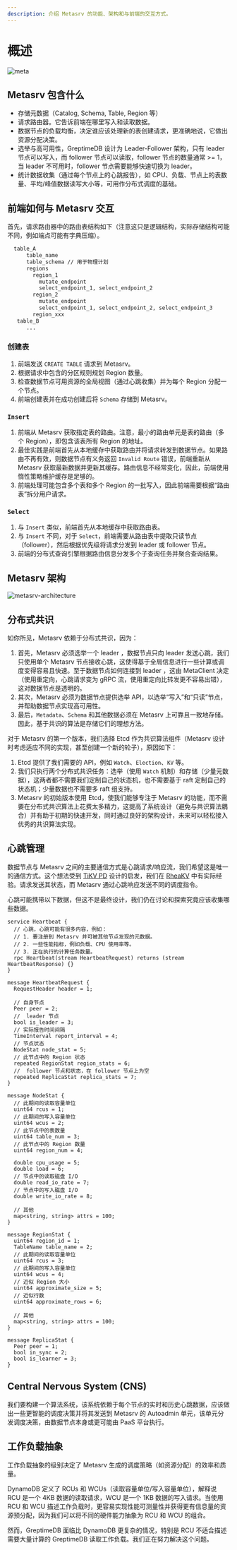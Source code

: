 ```yaml
---
description: 介绍 Metasrv 的功能、架构和与前端的交互方式。
---
```


# 概述

![meta](/meta.png)

## Metasrv 包含什么

- 存储元数据（Catalog, Schema, Table, Region 等）
- 请求路由器。它告诉前端在哪里写入和读取数据。
- 数据节点的负载均衡，决定谁应该处理新的表创建请求，更准确地说，它做出资源分配决策。
- 选举与高可用性，GreptimeDB 设计为 Leader-Follower 架构，只有 leader 节点可以写入，而 follower 节点可以读取，follower 节点的数量通常 >= 1，当 leader 不可用时，follower 节点需要能够快速切换为 leader。
- 统计数据收集（通过每个节点上的心跳报告），如 CPU、负载、节点上的表数量、平均/峰值数据读写大小等，可用作分布式调度的基础。

## 前端如何与 Metasrv 交互

首先，请求路由器中的路由表结构如下（注意这只是逻辑结构，实际存储结构可能不同，例如端点可能有字典压缩）。

```txt
  table_A
      table_name
      table_schema // 用于物理计划
      regions
        region_1
          mutate_endpoint
          select_endpoint_1, select_endpoint_2
        region_2
          mutate_endpoint
          select_endpoint_1, select_endpoint_2, select_endpoint_3
        region_xxx
   table_B
      ...
```

### 创建表

1. 前端发送 `CREATE TABLE` 请求到 Metasrv。
2. 根据请求中包含的分区规则规划 Region 数量。
3. 检查数据节点可用资源的全局视图（通过心跳收集）并为每个 Region 分配一个节点。
4. 前端创建表并在成功创建后将 `Schema` 存储到 Metasrv。

### `Insert`

1. 前端从 Metasrv 获取指定表的路由。注意，最小的路由单元是表的路由（多个 Region），即包含该表所有 Region 的地址。
2. 最佳实践是前端首先从本地缓存中获取路由并将请求转发到数据节点。如果路由不再有效，则数据节点有义务返回 `Invalid Route` 错误，前端重新从 Metasrv 获取最新数据并更新其缓存。路由信息不经常变化，因此，前端使用惰性策略维护缓存是足够的。
3. 前端处理可能包含多个表和多个 Region 的一批写入，因此前端需要根据“路由表”拆分用户请求。

### `Select`

1. 与 `Insert` 类似，前端首先从本地缓存中获取路由表。
2. 与 `Insert` 不同，对于 `Select`，前端需要从路由表中提取只读节点（follower），然后根据优先级将请求分发到 leader 或 follower 节点。
3. 前端的分布式查询引擎根据路由信息分发多个子查询任务并聚合查询结果。

## Metasrv 架构

![metasrv-architecture](/metasrv-architecture.png)

## 分布式共识

如你所见，Metasrv 依赖于分布式共识，因为：

1. 首先，Metasrv 必须选举一个 leader ，数据节点只向 leader 发送心跳，我们只使用单个 Metasrv 节点接收心跳，这使得基于全局信息进行一些计算或调度变得容易且快速。至于数据节点如何连接到 leader ，这由 MetaClient 决定（使用重定向，心跳请求变为 gRPC 流，使用重定向比转发更不容易出错），这对数据节点是透明的。
2. 其次，Metasrv 必须为数据节点提供选举 API，以选举“写入”和“只读”节点，并帮助数据节点实现高可用性。
3. 最后，`Metadata`、`Schema` 和其他数据必须在 Metasrv 上可靠且一致地存储。因此，基于共识的算法是存储它们的理想方法。

对于 Metasrv 的第一个版本，我们选择 Etcd 作为共识算法组件（Metasrv 设计时考虑适应不同的实现，甚至创建一个新的轮子），原因如下：

1. Etcd 提供了我们需要的 API，例如 `Watch`、`Election`、`KV` 等。
2. 我们只执行两个分布式共识任务：选举（使用 `Watch` 机制）和存储（少量元数据），这两者都不需要我们定制自己的状态机，也不需要基于 raft 定制自己的状态机；少量数据也不需要多 raft 组支持。
3. Metasrv 的初始版本使用 Etcd，使我们能够专注于 Metasrv 的功能，而不需要在分布式共识算法上花费太多精力，这提高了系统设计（避免与共识算法耦合）并有助于初期的快速开发，同时通过良好的架构设计，未来可以轻松接入优秀的共识算法实现。

## 心跳管理

数据节点与 Metasrv 之间的主要通信方式是心跳请求/响应流，我们希望这是唯一的通信方式。这个想法受到 [TiKV PD](https://github.com/tikv/pd) 设计的启发，我们在 [RheaKV](https://github.com/sofastack/sofa-jraft/tree/master/jraft-rheakv/rheakv-pd) 中有实际经验。请求发送其状态，而 Metasrv 通过心跳响应发送不同的调度指令。

心跳可能携带以下数据，但这不是最终设计，我们仍在讨论和探索究竟应该收集哪些数据。

```
service Heartbeat {
  // 心跳，心跳可能有很多内容，例如：
  // 1. 要注册到 Metasrv 并可被其他节点发现的元数据。
  // 2. 一些性能指标，例如负载、CPU 使用率等。
  // 3. 正在执行的计算任务数量。
  rpc Heartbeat(stream HeartbeatRequest) returns (stream HeartbeatResponse) {}
}

message HeartbeatRequest {
  RequestHeader header = 1;

  // 自身节点
  Peer peer = 2;
  //  leader 节点
  bool is_leader = 3;
  // 实际报告时间间隔
  TimeInterval report_interval = 4;
  // 节点状态
  NodeStat node_stat = 5;
  // 此节点中的 Region 状态
  repeated RegionStat region_stats = 6;
  //  follower 节点和状态，在 follower 节点上为空
  repeated ReplicaStat replica_stats = 7;
}

message NodeStat {
  // 此期间的读取容量单位
  uint64 rcus = 1;
  // 此期间的写入容量单位
  uint64 wcus = 2;
  // 此节点中的表数量
  uint64 table_num = 3;
  // 此节点中的 Region 数量
  uint64 region_num = 4;

  double cpu_usage = 5;
  double load = 6;
  // 节点中的读取磁盘 I/O
  double read_io_rate = 7;
  // 节点中的写入磁盘 I/O
  double write_io_rate = 8;

  // 其他
  map<string, string> attrs = 100;
}

message RegionStat {
  uint64 region_id = 1;
  TableName table_name = 2;
  // 此期间的读取容量单位
  uint64 rcus = 3;
  // 此期间的写入容量单位
  uint64 wcus = 4;
  // 近似 Region 大小
  uint64 approximate_size = 5;
  // 近似行数
  uint64 approximate_rows = 6;

  // 其他
  map<string, string> attrs = 100;
}

message ReplicaStat {
  Peer peer = 1;
  bool in_sync = 2;
  bool is_learner = 3;
}
```

## Central Nervous System (CNS)

我们要构建一个算法系统，该系统依赖于每个节点的实时和历史心跳数据，应该做出一些更智能的调度决策并将其发送到 Metasrv 的 Autoadmin 单元，该单元分发调度决策，由数据节点本身或更可能由 PaaS 平台执行。

## 工作负载抽象

工作负载抽象的级别决定了 Metasrv 生成的调度策略（如资源分配）的效率和质量。

DynamoDB 定义了 RCUs 和 WCUs（读取容量单位/写入容量单位），解释说 RCU 是一个 4KB 数据的读取请求，WCU 是一个 1KB 数据的写入请求。当使用 RCU 和 WCU 描述工作负载时，更容易实现性能可测量性并获得更有信息量的资源预分配，因为我们可以将不同的硬件能力抽象为 RCU 和 WCU 的组合。

然而，GreptimeDB 面临比 DynamoDB 更复杂的情况，特别是 RCU 不适合描述需要大量计算的 GreptimeDB 读取工作负载。我们正在努力解决这个问题。

